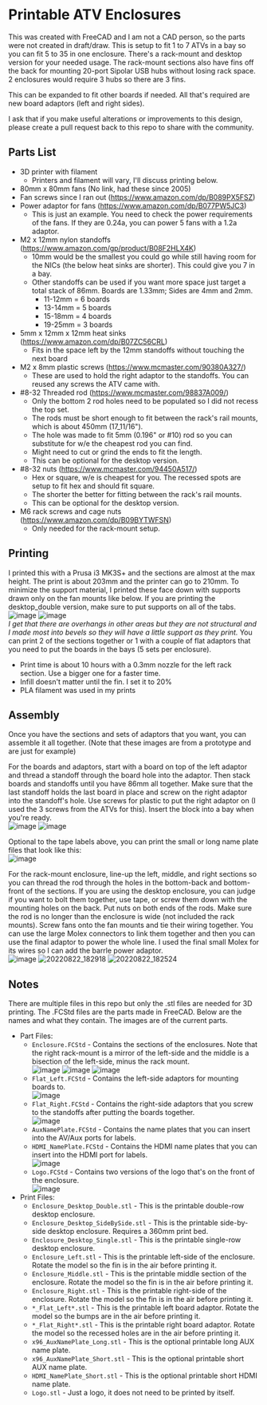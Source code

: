 # Printable ATV Enclosures
This was created with FreeCAD and I am not a CAD person, so the parts were not created in draft/draw. 
This is setup to fit 1 to 7 ATVs in a bay so you can fit 5 to 35 in one enclosure. There's a rack-mount and desktop version for your needed usage.
The rack-mount sections also have fins off the back for mounting 20-port Sipolar USB hubs without losing rack space. 2 enclosures would require 3 hubs so there are 3 fins.

This can be expanded to fit other boards if needed. All that's required are new board adaptors (left and right sides).

I ask that if you make useful alterations or improvements to this design, please create a pull request back to this repo to share with the community.

## Parts List
 - 3D printer with filament
    - Printers and filament will vary, I'll discuss printing below.
 - 80mm x 80mm fans (No link, had these since 2005)
 - Fan screws since I ran out (https://www.amazon.com/dp/B089PX5FSZ)
 - Power adaptor for fans (https://www.amazon.com/dp/B077PW5JC3)
   - This is just an example. You need to check the power requirements of the fans. If they are 0.24a, you can power 5 fans with a 1.2a adaptor.
 - M2 x 12mm nylon standoffs (https://www.amazon.com/gp/product/B08F2HLX4K)
   - 10mm would be the smallest you could go while still having room for the NICs (the below heat sinks are shorter). This could give you 7 in a bay.
   - Other standoffs can be used if you want more space just target a total stack of 86mm. Boards are 1.33mm; Sides are 4mm and 2mm. 
     - 11-12mm = 6 boards
     - 13-14mm = 5 boards
     - 15-18mm = 4 boards
     - 19-25mm = 3 boards
 - 5mm x 12mm x 12mm heat sinks (https://www.amazon.com/dp/B07ZC56CRL)
   - Fits in the space left by the 12mm standoffs without touching the next board
 - M2 x 8mm plastic screws (https://www.mcmaster.com/90380A327/)
   - These are used to hold the right adaptor to the standoffs. You can reused any screws the ATV came with.
 - #8-32 Threaded rod (https://www.mcmaster.com/98837A009/)
   - Only the bottom 2 rod holes need to be populated so I did not recess the top set.
   - The rods must be short enough to fit between the rack's rail mounts, which is about 450mm (17_11/16"). 
   - The hole was made to fit 5mm (0.196" or #10) rod so you can substitute for w/e the cheapest rod you can find.
   - Might need to cut or grind the ends to fit the length.
   - This can be optional for the desktop version.
 - #8-32 nuts (https://www.mcmaster.com/94450A517/)
   - Hex or square, w/e is cheapest for you. The recessed spots are setup to fit hex and should fit square.
   - The shorter the better for fitting between the rack's rail mounts.
   - This can be optional for the desktop version.
 - M6 rack screws and cage nuts (https://www.amazon.com/dp/B09BYTWFSN)
   - Only needed for the rack-mount setup.

## Printing
I printed this with a Prusa i3 MK3S+ and the sections are almost at the max height. The print is about 203mm and the printer can go to 210mm. 
To minimize the support material, I printed these face down with supports drawn only on the fan mounts like below. 
If you are printing the desktop_double version, make sure to put supports on all of the tabs. 
![image](https://raw.githubusercontent.com/Kneckter/ATVRackEnclosure/master/Images/support_paint.jpg) 
![image](https://raw.githubusercontent.com/Kneckter/ATVRackEnclosure/master/Images/support_slice.jpg)
<br>*I get that there are overhangs in other areas but they are not structural and I made most into bevels so they will have a little support as they print.*
You can print 2 of the sections together or 1 with a couple of flat adaptors that you need to put the boards in the bays (5 sets per enclosure).

 - Print time is about 10 hours with a 0.3mm nozzle for the left rack section. Use a bigger one for a faster time.
 - Infill doesn't matter until the fin. I set it to 20%
 - PLA filament was used in my prints

## Assembly
Once you have the sections and sets of adaptors that you want, you can assemble it all together. (Note that these images are from a prototype and are just for example)

For the boards and adaptors, start with a board on top of the left adaptor and thread a standoff through the board hole into the adaptor. 
Then stack boards and standoffs until you have 86mm all together. 
Make sure that the last standoff holds the last board in place and screw on the right adaptor into the standoff's hole. 
Use screws for plastic to put the right adaptor on (I used the 3 screws from the ATVs for this). Insert the block into a bay when you're ready.<br>
![image](https://raw.githubusercontent.com/Kneckter/ATVRackEnclosure/master/Images/flats_attached.jpg)
![image](https://raw.githubusercontent.com/Kneckter/ATVRackEnclosure/master/Images/flats_installed.jpg)

Optional to the tape labels above, you can print the small or long name plate files that look like this:<br>
![image](https://raw.githubusercontent.com/Kneckter/ATVRackEnclosure/master/Images/optional_name_plates.jpg)

For the rack-mount enclosure, line-up the left, middle, and right sections so you can thread the rod through the holes in the bottom-back and bottom-front of the sections. 
If you are using the desktop enclosure, you can judge if you want to bolt them together, use tape, or screw them down with the mounting holes on the back. 
Put nuts on both ends of the rods. Make sure the rod is no longer than the enclosure is wide (not included the rack mounts). 
Screw fans onto the fan mounts and tie their wiring together. 
You can use the large Molex connectors to link them together and then you can use the final adaptor to power the whole line. 
I used the final small Molex for its wires so I can add the barrle power adaptor.<br>
![image](https://raw.githubusercontent.com/Kneckter/ATVRackEnclosure/master/Images/filled_rack.jpg)
![20220822_182918](https://raw.githubusercontent.com/Kneckter/ATVRackEnclosure/master/Images/back_installed.jpg)
![20220822_182524](https://raw.githubusercontent.com/Kneckter/ATVRackEnclosure/master/Images/front_installed.jpg)

## Notes
There are multiple files in this repo but only the .stl files are needed for 3D printing. The .FCStd files are the parts made in FreeCAD. 
Below are the names and what they contain. The images are of the current parts.

 - Part Files:
   - `Enclosure.FCStd` - Contains the sections of the enclosures. Note that the right rack-mount is a mirror of the left-side and the middle is a bisection of the left-side, minus the rack mount.<br>
   ![image](https://raw.githubusercontent.com/Kneckter/ATVRackEnclosure/master/Images/rack_sections.jpg)
   ![image](https://raw.githubusercontent.com/Kneckter/ATVRackEnclosure/master/Images/desktop_single.jpg)
   ![image](https://raw.githubusercontent.com/Kneckter/ATVRackEnclosure/master/Images/desktop_double.jpg)
   - `Flat_Left.FCStd` - Contains the left-side adaptors for mounting boards to.<br>
   ![image](https://raw.githubusercontent.com/Kneckter/ATVRackEnclosure/master/Images/flat_left.jpg)
   - `Flat_Right.FCStd` - Contains the right-side adaptors that you screw to the standoffs after putting the boards together.<br>
   ![image](https://raw.githubusercontent.com/Kneckter/ATVRackEnclosure/master/Images/flat_right.jpg)
   - `AuxNamePlate.FCStd` - Contains the name plates that you can insert into the AV/Aux ports for labels.<br>
   - `HDMI_NamePlate.FCStd` - Contains the HDMI name plates that you can insert into the HDMI port for labels.<br>
   ![image](https://raw.githubusercontent.com/Kneckter/ATVRackEnclosure/master/Images/name_plates.jpg)
   - `Logo.FCStd` - Contains two versions of the logo that's on the front of the enclosure.<br>
   ![image](https://raw.githubusercontent.com/Kneckter/ATVRackEnclosure/master/Images/logos.jpg)
 - Print Files:
   - `Enclosure_Desktop_Double.stl` - This is the printable double-row desktop enclosure.
   - `Enclosure_Desktop_SideBySide.stl` - This is the printable side-by-side desktop enclosure. Requires a 360mm print bed.
   - `Enclosure_Desktop_Single.stl` - This is the printable single-row desktop enclosure.
   - `Enclosure_Left.stl` - This is the printable left-side of the enclosure. Rotate the model so the fin is in the air before printing it.
   - `Enclosure_Middle.stl` - This is the printable middle section of the enclosure. Rotate the model so the fin is in the air before printing it.
   - `Enclosure_Right.stl` - This is the printable right-side of the enclosure. Rotate the model so the fin is in the air before printing it.
   - `*_Flat_Left*.stl` - This is the printable left board adaptor. Rotate the model so the bumps are in the air before printing it.
   - `*_Flat_Right*.stl` - This is the printable right board adaptor. Rotate the model so the recessed holes are in the air before printing it.
   - `x96_AuxNamePlate_Long.stl` - This is the optional printable long AUX name plate.
   - `x96_AuxNamePlate_Short.stl` - This is the optional printable short AUX name plate.
   - `HDMI_NamePlate_Short.stl` - This is the optional printable short HDMI name plate.
   - `Logo.stl` - Just a logo, it does not need to be printed by itself.
